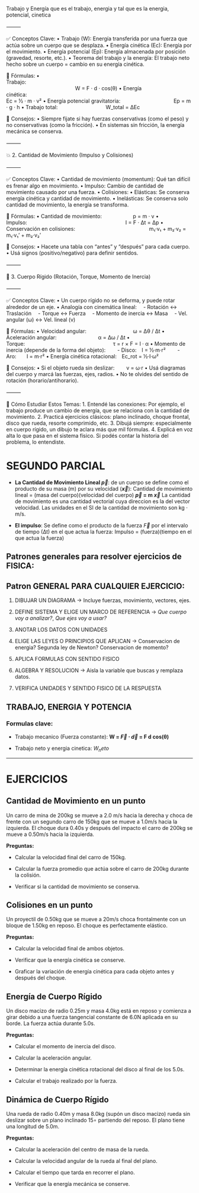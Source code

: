 Trabajo y Energía
que es el trabajo, energia y tal que es la energia, potencial, cinetica


⸻

✅ Conceptos Clave:
	•	Trabajo (W): Energía transferida por una fuerza que actúa sobre un cuerpo que se desplaza.
	•	Energía cinética (Ec): Energía por el movimiento.
	•	Energía potencial (Ep): Energía almacenada por posición (gravedad, resorte, etc.).
	•	Teorema del trabajo y la energía: El trabajo neto hecho sobre un cuerpo = cambio en su energía cinética.

🧠 Fórmulas:
	•	Trabajo:                                    
         W = F · d · cos(θ)
	•	Energía cinética:                      
         Ec = ½ · m · v²
	•	Energía potencial gravitatoria: 
         Ep = m · g · h
	•	Trabajo total:
         W_total = ΔEc

🎯 Consejos:
	•	Siempre fijate si hay fuerzas conservativas (como el peso) y no conservativas (como la fricción).
	•	En sistemas sin fricción, la energía mecánica se conserva.

⸻

💥 2. Cantidad de Movimiento (Impulso y Colisiones)

⸻

✅ Conceptos Clave:
	•	Cantidad de movimiento (momentum): Qué tan difícil es frenar algo en movimiento.
	•	Impulso: Cambio de cantidad de movimiento causado por una fuerza.
	•	Colisiones:
	•	Elásticas: Se conserva energía cinética y cantidad de movimiento.
	•	Inelásticas: Se conserva solo cantidad de movimiento, la energía se transforma.

🧠 Fórmulas:
	•	Cantidad de movimiento:      p = m · v
	•	Impulso:                   I = F · Δt = Δp
	•	Conservación en colisiones:
              m₁·v₁ + m₂·v₂ = m₁·v₁’ + m₂·v₂’

🎯 Consejos:
	•	Hacete una tabla con “antes” y “después” para cada cuerpo.
	•	Usá signos (positivo/negativo) para definir sentidos.

⸻

🔧 3. Cuerpo Rígido (Rotación, Torque, Momento de Inercia)

⸻

✅ Conceptos Clave:
	•	Un cuerpo rígido no se deforma, y puede rotar alrededor de un eje.
	•	Analogía con cinemática lineal:
 - Rotación ↔ Traslación
 - Torque ↔ Fuerza
 - Momento de inercia ↔ Masa
 - Vel. angular (ω) ↔ Vel. lineal (v)

🧠 Fórmulas:
	•	Velocidad angular:         ω = Δθ / Δt
	•	Aceleración angular:        α = Δω / Δt
	•	Torque:                 τ = r × F = I · α
	•	Momento de inercia (depende de la forma del objeto):
  - Disco: I = ½·m·r²
  - Aro:  I = m·r²
	•	Energía cinética rotacional: Ec_rot = ½·I·ω²

🎯 Consejos:
	•	Si el objeto rueda sin deslizar:
  v = ω·r
	•	Usá diagramas del cuerpo y marcá las fuerzas, ejes, radios.
	•	No te olvides del sentido de rotación (horario/antihorario).

⸻

🧠 Cómo Estudiar Estos Temas:
	1.	Entendé las conexiones: Por ejemplo, el trabajo produce un cambio de energía, que se relaciona con la cantidad de movimiento.
	2.	Practicá ejercicios clásicos: plano inclinado, choque frontal, disco que rueda, resorte comprimido, etc.
	3.	Dibujá siempre: especialmente en cuerpo rígido, un dibujo te aclara más que mil fórmulas.
	4.	Explicá en voz alta lo que pasa en el sistema físico. Si podés contar la historia del problema, lo entendiste.


# SEGUNDO PARCIAL
- **La Cantidad de Movimiento Lineal $\vec{p}$**: de un cuerpo se define como el producto de su masa (m) por su velocidad (**$\vec{x}$**):
	Cantidad de movimiento lineal = (masa del cuerpo)(velocidad del cuerpo)
**$\vec{p}$ = m $\vec{x}$**
La cantidad de movimiento es una cantidad vectorial cuya direccion es la del vector velocidad. Las unidades en el SI de la cantidad de movimiento son kg · m/s. 

- **El impulso**: Se define como el producto de la fuerza $\vec{F}$ por el intervalo de tiempo (∆t) en el que actua la fuerza:
Impulso = (fuerza)(tiempo en el que actua la fuerza)

## Patrones generales para resolver ejercicios de FISICA:
## Patron GENERAL PARA CUALQUIER EJERCICIO:
1. DIBUJAR UN DIAGRAMA
	-> Incluye fuerzas, movimiento, vectores, ejes.

2. DEFINE SISTEMA Y ELIGE UN MARCO DE REFERENCIA
	-> *Que cuerpo voy a analizar?*, *Que ejes voy a usar?*

3. ANOTAR LOS DATOS CON UNIDADES

4. ELIGE LAS LEYES O PRINCIPIOS QUE APLICAN
	-> Conservacion de energia? Segunda ley de Newton? Conservacion de momento?

5. APLICA FORMULAS CON SENTIDO FISICO

6. ALGEBRA Y RESOLUCION
	-> Aisla la variable que buscas y remplaza datos.

7. VERIFICA UNIDADES Y SENTIDO FISICO DE LA RESPUESTA

## TRABAJO, ENERGIA Y POTENCIA
### Formulas clave:

- Trabajo mecanico (Fuerza constante):
**W = $\vec{F}$ ⋅ $\vec{d}$ = F d cos(θ)**

- Trabajo neto y energia cinetica:
$W_neto$


----
# EJERCICIOS

## Cantidad de Movimiento en un punto
Un carro de mina de 200kg se mueve a 2.0 m/s hacia la derecha y choca de frente con un segundo carro de 150kg que se mueve a 1.0m/s hacia la izquierda. El choque dura 0.40s y después del impacto el carro de 200kg se mueve a 0.50m/s hacia la izquierda.

**Preguntas:**

- Calcular la velocidad final del carro de 150kg.

- Calcular la fuerza promedio que actúa sobre el carro de 200kg durante la colisión.

- Verificar si la cantidad de movimiento se conserva.



## Colisiones en un punto 
Un proyectil de 0.50kg que se mueve a 20m/s choca frontalmente con un bloque de 1.50kg en reposo. El choque es perfectamente elástico.

**Preguntas:**

- Calcular la velocidad final de ambos objetos.

- Verificar que la energía cinética se conserve.

- Graficar la variación de energía cinética para cada objeto antes y después del choque.



## Energía de Cuerpo Rígido
Un disco macizo de radio 0.25m y masa 4.0kg está en reposo y comienza a girar debido a una fuerza tangencial constante de 6.0N aplicada en su borde. La fuerza actúa durante 5.0s.

**Preguntas:**

- Calcular el momento de inercia del disco.

- Calcular la aceleración angular.

- Determinar la energía cinética rotacional del disco al final de los 5.0s.

- Calcular el trabajo realizado por la fuerza.



## Dinámica de Cuerpo Rígido
Una rueda de radio 0.40m y masa 8.0kg (supón un disco macizo) rueda sin deslizar sobre un plano inclinado 15∘ partiendo del reposo. El plano tiene una longitud de 5.0m.

**Preguntas:**

- Calcular la aceleración del centro de masa de la rueda.

- Calcular la velocidad angular de la rueda al final del plano.

- Calcular el tiempo que tarda en recorrer el plano.

- Verificar que la energía mecánica se conserve.
